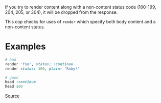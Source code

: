 
If you try to render content along with a non-content status code (100-199, 204, 205, or 304),
it will be dropped from the response.

This cop checks for uses of `render` which specify both body content and a non-content status.

# Examples

```ruby
# bad
render 'foo', status: :continue
render status: 100, plain: 'Ruby!'

# good
head :continue
head 100
```

[Source](http://www.rubydoc.info/gems/rubocop/RuboCop/Cop/Rails/UnusedRenderContent)